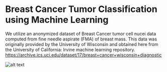 # Breast Cancer Tumor Classification using Machine Learning
We utilize an anonymized dataset of Breast Cancer tumor cell nucei data computed from fine needle aspirate (FMA) of breast mass. This data was originally provided by the University of Wisconsin and obtained here from the University of California: Irvine machine learning repository. 
https://archive.ics.uci.edu/dataset/17/breast+cancer+wisconsin+diagnostic

![alt text](https://github.com/dhruv-khatri/Breast-Cancer_Detection/19270026676_23951218f4_o-645x645.jpg?raw=true)

